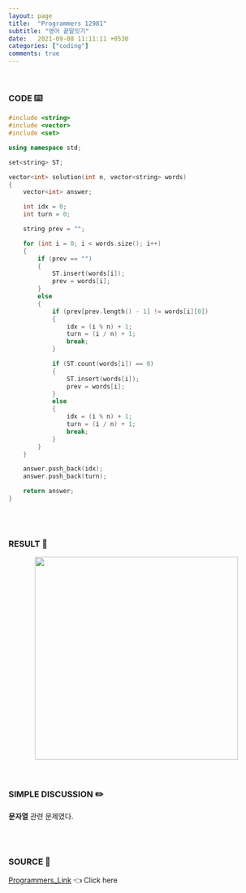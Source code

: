 ```yaml
---
layout: page
title:  "Programmers 12981"
subtitle: "영어 끝말잇기"
date:   2021-09-08 11:11:11 +0530
categories: ["coding"]
comments: true
---
```


<br>

### CODE ⌨️

```c++
#include <string>
#include <vector>
#include <set>

using namespace std;

set<string> ST;

vector<int> solution(int n, vector<string> words)
{
	vector<int> answer;

	int idx = 0;
	int turn = 0;

	string prev = "";

	for (int i = 0; i < words.size(); i++)
	{
		if (prev == "")
		{
			ST.insert(words[i]);
			prev = words[i];
		}
		else
		{
			if (prev[prev.length() - 1] != words[i][0])
			{
				idx = (i % n) + 1;
				turn = (i / n) + 1;
				break;
			}

			if (ST.count(words[i]) == 0)
			{
				ST.insert(words[i]);
				prev = words[i];
			}
			else
			{
				idx = (i % n) + 1;
				turn = (i / n) + 1;
				break;
			}
		}
	}

	answer.push_back(idx);
	answer.push_back(turn);

	return answer;
}
```  

<br>
<br>

### RESULT 💛

<img src="{{ '/assets/programmers/p12981r.jpg' }}" style="width: 400px; height: auto; margin-left: auto; margin-right: auto; display: block;">  

<br>
<br>

### SIMPLE DISCUSSION ✏️

**문자열** 관련 문제였다.  

<br>
<br>

### SOURCE 💎

[Programmers_Link][link] 👈 Click here  

<br>

<script src="https://utteranc.es/client.js"
        repo="DCherish/DCherish.github.io"
        issue-term="pathname"
        theme="boxy-light"
        crossorigin="anonymous"
        async>
</script>

[link]: https://programmers.co.kr/learn/courses/30/lessons/12981